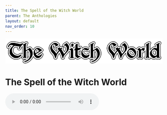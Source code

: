 ```yaml
---
title: The Spell of the Witch World
parent: The Anthologies
layout: default
nav_order: 10
---
```


![Witch World](../../assets/img/swiat_czarownic.png "Witch World")

# The Spell of the  Witch World

<audio controls>
	 <source src="../../assets/mp3/godai_w_swiecie_czarownic_odcinek_28.mp3" type="audio/mpeg">
		Your browser does not support the audio element.
</audio> 
